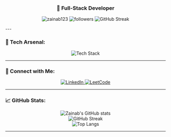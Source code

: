 <h3 align="center">🖤 Full-Stack Developer </h3>

<p align="center">
  <img src="https://komarev.com/ghpvc/?username=zainab123&label=Profile%20views&color=ffc0cb&style=flat" alt="zainab123" />
  <img src="https://img.shields.io/github/followers/zainab123?style=social" alt="followers"/>
  <img src="https://streak-stats.demolab.com?user=zainab123&theme=tokyonight&hide_border=true&date_format=M%20j%5B%2C%20Y%5D" alt="GitHub Streak" />
</p>
---

### 🧩 Tech Arsenal:

<p align="center">
  <img src="https://skillicons.dev/icons?i=html,css,js,react,nodejs,express,mongodb,nextjs&theme=light&perline=8" alt="Tech Stack" />
</p>

---

### 🔗 Connect with Me:

<p align="center">
<a href="https://www.linkedin.com/in/zainab-hassan-7a3268369/" target="_blank">
  <img src="https://img.shields.io/badge/LinkedIn-Zainab%20Hassan-blue?style=for-the-badge&logo=linkedin" alt="LinkedIn" />
</a>
<a href="https://leetcode.com/u/zwino/" target="_blank">
  <img src="https://img.shields.io/badge/LeetCode-zwino-FFA116?style=for-the-badge&logo=leetcode&logoColor=black" alt="LeetCode" />
</a>
</p>

---

### 📈 GitHub Stats:

<p align="center">
  <img src="https://github-readme-stats.vercel.app/api?username=zainab123&show_icons=true&theme=tokyonight&hide_border=true" alt="Zainab's GitHub stats" />
  <br/>
  <img src="https://github-readme-streak-stats.herokuapp.com?user=zainab123&theme=tokyonight&hide_border=true" alt="GitHub Streak" />
  <br/>
  <img src="https://github-readme-stats.vercel.app/api/top-langs/?username=zainab123&layout=compact&theme=tokyonight&hide_border=true" alt="Top Langs" />
</p>

---


